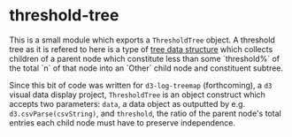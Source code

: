 # threshold-tree

This is a small module which exports a `ThresholdTree` object. A threshold tree as it is refered to here is a type of [tree data structure](https://en.wikipedia.org/wiki/Tree_(data_structure)) which collects children of a parent node which constitute less than some `threshold%` of the total `n` of that node into an `Other` child node and constituent subtree.

Since this bit of code was written for `d3-log-treemap` (forthcoming), a `d3` visual data display project, `ThresholdTree` is an object construct which accepts two parameters: `data`, a data object as outputted by e.g. `d3.csvParse(csvString)`, and `threshold`, the ratio of the parent node's total entries each child node must have to preserve independence.
